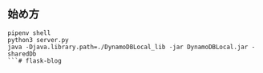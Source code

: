 ## 始め方

```
pipenv shell
python3 server.py
java -Djava.library.path=./DynamoDBLocal_lib -jar DynamoDBLocal.jar -sharedDb
```# flask-blog
